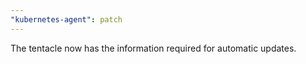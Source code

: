 ```yaml
---
"kubernetes-agent": patch
---
```


The tentacle now has the information required for automatic updates.
